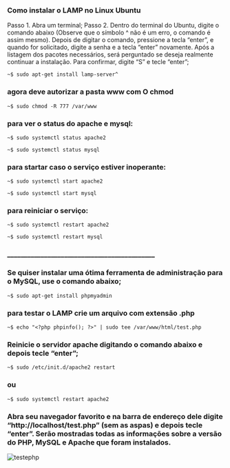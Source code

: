 ### Como instalar o LAMP no Linux Ubuntu


Passo 1. Abra um terminal;
Passo 2. Dentro do terminal do Ubuntu, digite o comando abaixo (Observe que o símbolo ^ não é um erro, o comando é assim mesmo). Depois de digitar o comando, pressione a tecla “enter”, e quando for solicitado, digite a senha e a tecla “enter” novamente. Após a listagem dos pacotes necessários, será perguntado se deseja realmente continuar a instalação. Para confirmar, digite “S” e tecle “enter”;


`~$ sudo apt-get install lamp-server^`

### agora deve autorizar a pasta www com O chmod

`~$ sudo chmod -R 777 /var/www`

### para ver o status do apache e mysql:

`~$ sudo systemctl status apache2`

`~$ sudo systemctl status mysql`

### para startar caso o serviço estiver inoperante:

`~$ sudo systemctl start apache2`

`~$ sudo systemctl start mysql`

### para reiniciar o serviço:

`~$ sudo systemctl restart apache2`

`~$ sudo systemctl restart mysql`





### ____________________________________________

### Se quiser instalar uma ótima ferramenta de administração para o MySQL, use o comando abaixo;


`~$ sudo apt-get install phpmyadmin`



### para testar o LAMP crie um arquivo com extensão .php

`~$ echo "<?php phpinfo(); ?>" | sudo tee /var/www/html/test.php`

### Reinicie o servidor apache digitando o comando abaixo e depois tecle “enter”;

`~$ sudo /etc/init.d/apache2 restart`
### ou
`~$ sudo systemctl restart apache2`

### Abra seu navegador favorito e na barra de endereço dele digite “http://localhost/test.php” (sem as aspas) e depois tecle “enter”. Serão mostradas todas as informações sobre a versão do PHP, MySQL e Apache que foram instalados.

![testephp](https://user-images.githubusercontent.com/79322362/155844567-f744faaf-fa46-4013-a4dd-903dec6e89b1.png)
